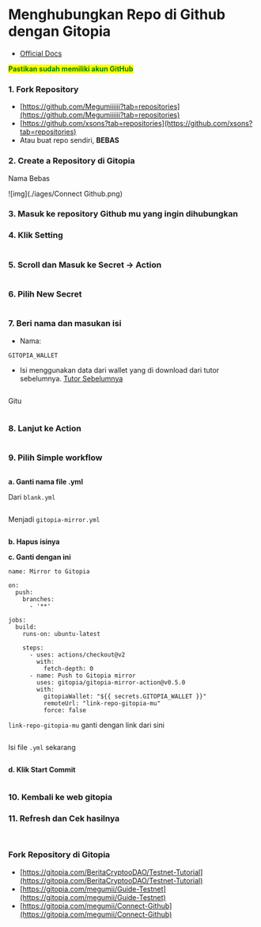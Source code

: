 # Menghubungkan Repo di Github dengan Gitopia

- [Official Docs](https://docs.gitopia.com/mirror)

<mark style="color:red;"><mark style="color:orange;"><mark style="color:green;">**Pastikan sudah memiliki akun GitHub**<mark style="color:green;"><mark style="color:orange;"></mark>

### 1. Fork Repository

* [https://github.com/Megumiiiiii?tab=repositories](https://github.com/Megumiiiiii?tab=repositories)
* [https://github.com/xsons?tab=repositories](https://github.com/xsons?tab=repositories)
* Atau buat repo sendiri, **BEBAS**

### 2. Create a Repository di Gitopia

Nama Bebas
  
![img](./iages/Connect Github.png)

### 3. Masuk ke repository Github mu yang ingin dihubungkan

### 4. Klik Setting

<figure><img src="../.gitbook/assets/masuk ke setting.png" alt=""><figcaption></figcaption></figure>

### 5. Scroll dan Masuk ke Secret -> Action

<figure><img src="../.gitbook/assets/secret action.png" alt=""><figcaption></figcaption></figure>

### 6. Pilih New Secret

<figure><img src="../.gitbook/assets/new secret.png" alt=""><figcaption></figcaption></figure>

### 7. Beri nama dan masukan isi

* Nama:

```
GITOPIA_WALLET
```

* Isi menggunakan data dari wallet yang di download dari tutor sebelumnya. [Tutor Sebelumnya](https://beritacryptoo.gitbook.io/node/gitopia/membuat-repo-dari-0)

<figure><img src="../.gitbook/assets/isi secret.png" alt=""><figcaption></figcaption></figure>

Gitu

<figure><img src="../.gitbook/assets/Gitu.png" alt=""><figcaption></figcaption></figure>

### 8. Lanjut ke Action

<figure><img src="../.gitbook/assets/Pilih Action.png" alt=""><figcaption></figcaption></figure>

### 9. Pilih Simple workflow

<figure><img src="../.gitbook/assets/pilih simple.png" alt=""><figcaption></figcaption></figure>

**a. Ganti nama file .yml**

Dari `blank.yml`

<figure><img src="../.gitbook/assets/ganti menjadi.png" alt=""><figcaption></figcaption></figure>

Menjadi `gitopia-mirror.yml`

<figure><img src="../.gitbook/assets/gini.png" alt=""><figcaption></figcaption></figure>

**b. Hapus isinya**

**c. Ganti dengan ini**

```
name: Mirror to Gitopia

on:
  push:
    branches:
      - '**'

jobs:
  build:
    runs-on: ubuntu-latest

    steps:
      - uses: actions/checkout@v2
        with:
          fetch-depth: 0
      - name: Push to Gitopia mirror
        uses: gitopia/gitopia-mirror-action@v0.5.0
        with:
          gitopiaWallet: "${{ secrets.GITOPIA_WALLET }}"
          remoteUrl: "link-repo-gitopia-mu"
          force: false

```

`link-repo-gitopia-mu` ganti dengan link dari sini

<figure><img src="../.gitbook/assets/url ini.png" alt=""><figcaption></figcaption></figure>

Isi file `.yml` sekarang

<figure><img src="../.gitbook/assets/Isi yaml.png" alt=""><figcaption></figcaption></figure>

**d. Klik Start Commit**

<figure><img src="../.gitbook/assets/start commit.png" alt=""><figcaption></figcaption></figure>

### **10. Kembali ke web gitopia**

### **11. Refresh dan Cek hasilnya**

<figure><img src="../.gitbook/assets/Selesai.png" alt=""><figcaption></figcaption></figure>

<figure><img src="../.gitbook/assets/Selesaiiii.png" alt=""><figcaption></figcaption></figure>



### **Fork Repository di Gitopia**

* [https://gitopia.com/BeritaCryptooDAO/Testnet-Tutorial](https://gitopia.com/BeritaCryptooDAO/Testnet-Tutorial)
* [https://gitopia.com/megumii/Guide-Testnet](https://gitopia.com/megumii/Guide-Testnet)
* [https://gitopia.com/megumii/Connect-Github](https://gitopia.com/megumii/Connect-Github)
